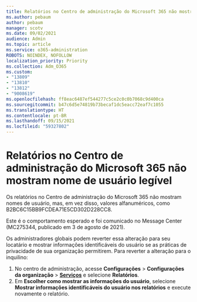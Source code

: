 ```yaml
---
title: Relatórios no Centro de administração do Microsoft 365 não mostram nome de usuário legível
ms.author: pebaum
author: pebaum
manager: scotv
ms.date: 09/02/2021
audience: Admin
ms.topic: article
ms.service: o365-administration
ROBOTS: NOINDEX, NOFOLLOW
localization_priority: Priority
ms.collection: Adm_O365
ms.custom:
- "13809"
- "13810"
- "13812"
- "9008619"
ms.openlocfilehash: ff8eac6487ef544277c5ce2c0c0b7068c9d400ca
ms.sourcegitcommit: b47c6d5e74819b73becaf1dc5eacc72eaf7c1055
ms.translationtype: HT
ms.contentlocale: pt-BR
ms.lasthandoff: 09/15/2021
ms.locfileid: "59327802"
---
```

# <a name="reports-in-microsoft-365-admin-center-do-not-show-readable-username"></a>Relatórios no Centro de administração do Microsoft 365 não mostram nome de usuário legível

Os relatórios no Centro de administração do Microsoft 365 não mostram nomes de usuário, mas, em vez disso, valores alfanuméricos, como B2BC6C15BB9FCDEA71E5CD302D228CC8.

Este é o comportamento esperado e foi comunicado no Message Center (MC275344, publicado em 3 de agosto de 2021). 

Os administradores globais podem reverter essa alteração para seu locatário e mostrar informações identificáveis do usuário se as práticas de privacidade de sua organização permitirem. Para reverter a alteração para o inquilino:

1. No centro de administração, acesse **Configurações** > **Configurações da organização** > [**Serviços**](https://admin.microsoft.com/Adminportal/Home#/Settings/Services ) e selecione **Relatórios**. 
1. Em **Escolher como mostrar as informações do usuário**, selecione **Mostrar informações identificáveis do usuário nos relatórios** e execute novamente o relatório.